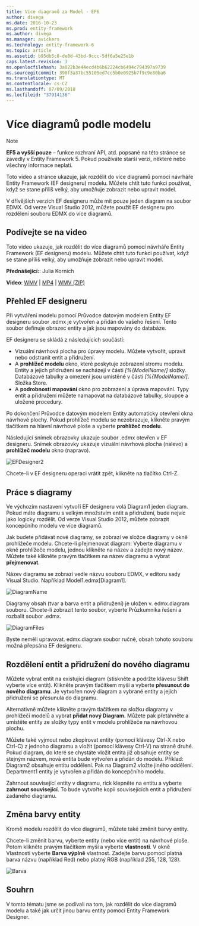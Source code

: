 ```yaml
---
title: Více diagramů za Model - EF6
author: divega
ms.date: 2016-10-23
ms.prod: entity-framework
ms.author: divega
ms.manager: avickers
ms.technology: entity-framework-6
ms.topic: article
ms.assetid: b95db5c8-de8d-43bd-9ccc-5df6a5e25e1b
caps.latest.revision: 3
ms.openlocfilehash: 3a022b3e44ecd4b6b62224cb6494c794397a9739
ms.sourcegitcommit: 390f3a37bc55105ed7cc5b0e0925b7f9c9e80ba6
ms.translationtype: MT
ms.contentlocale: cs-CZ
ms.lasthandoff: 07/09/2018
ms.locfileid: "37914136"
---
```

# <a name="multiple-diagrams-per-model"></a>Více diagramů podle modelu
> [!NOTE]
> **EF5 a vyšší pouze** – funkce rozhraní API, atd. popsané na této stránce se zavedly v Entity Framework 5. Pokud používáte starší verzi, některé nebo všechny informace neplatí.

Toto video a stránce ukazuje, jak rozdělit do více diagramů pomocí návrháře Entity Framework (EF designeru) modelu. Můžete chtít tuto funkci používat, když se stane příliš velký, aby umožňuje zobrazit nebo upravit model.

V dřívějších verzích EF designeru může mít pouze jeden diagram na soubor EDMX. Od verze Visual Studio 2012, můžete použít EF designeru pro rozdělení souboru EDMX do více diagramů.

## <a name="watch-the-video"></a>Podívejte se na video
Toto video ukazuje, jak rozdělit do více diagramů pomocí návrháře Entity Framework (EF designeru) modelu. Můžete chtít tuto funkci používat, když se stane příliš velký, aby umožňuje zobrazit nebo upravit model.

**Přednášející:**: Julia Kornich

**Video**: [WMV](http://download.microsoft.com/download/5/C/2/5C2B52AB-5532-426F-B078-1E253341B5FA/HDI-ITPro-MSDN-winvideo-multiplediagrams.wmv) | [MP4](http://download.microsoft.com/download/5/C/2/5C2B52AB-5532-426F-B078-1E253341B5FA/HDI-ITPro-MSDN-mp4video-multiplediagrams.m4v) | [WMV (ZIP)](http://download.microsoft.com/download/5/C/2/5C2B52AB-5532-426F-B078-1E253341B5FA/HDI-ITPro-MSDN-winvideo-multiplediagrams.zip)

## <a name="ef-designer-overview"></a>Přehled EF designeru

Při vytváření modelu pomocí Průvodce datovým modelem Entity EF designeru soubor .edmx je vytvořen a přidán do vašeho řešení. Tento soubor definuje obrazec entity a jak jsou mapovány do databáze.

EF designeru se skládá z následujících součástí:

-   Vizuální návrhová plocha pro úpravy modelu. Můžete vytvořit, upravit nebo odstranit entit a přidružení.
-   A **prohlížeč modelu** okno, které poskytuje zobrazení stromu modelu.  Entity a jejich přidružení se nacházejí v části *\[%{ModelName/\]* složky. Databázové tabulky a omezení jsou umístěné v části  *\[%{ModelName/\]*. Složka Store.
-   A **podrobnosti mapování** okno pro zobrazení a úprava mapování. Typy entit a přidružení můžete namapovat na databázové tabulky, sloupce a uložené procedury. 

Po dokončení Průvodce datovým modelem Entity automaticky otevření okna návrhové plochy. Pokud prohlížeč modelu se nezobrazuje, klikněte pravým tlačítkem na hlavní návrhové ploše a vyberte **prohlížeč modelu**.

Následující snímek obrazovky ukazuje soubor .edmx otevřen v EF designeru. Snímek obrazovky ukazuje vizuální návrhová plocha (nalevo) a **prohlížeč modelu** okno (napravo).

![EFDesigner2](~/ef6/media/efdesigner2.png)

Chcete-li v EF designeru operaci vrátit zpět, klikněte na tlačítko Ctrl-Z.

## <a name="working-with-diagrams"></a>Práce s diagramy

Ve výchozím nastavení vytvoří EF designeru volá Diagram1 jeden diagram. Pokud máte diagramu s velkým množstvím entit a přidružení, bude nejvíc jako logicky rozdělit. Od verze Visual Studio 2012, můžete zobrazit koncepčního modelu ve více diagramů.   

Jak budete přidávat nové diagramy, se zobrazí ve složce diagramy v okně prohlížeče modelu. Chcete-li přejmenovat diagram: Vyberte diagramu v okně prohlížeče modelu, jednou klikněte na název a zadejte nový název.  Můžete také klikněte pravým tlačítkem na název diagramu a vybrat **přejmenovat**.

Název diagramu se zobrazí vedle názvu souboru EDMX, v editoru sady Visual Studio. Například Model1.edmx\[Diagram1\].

![DiagramName](~/ef6/media/diagramname.png)

Diagramy obsah (tvar a barva entit a přidružení) je uložen v. edmx.diagram souboru. Chcete-li zobrazit tento soubor, vyberte Průzkumníka řešení a rozbalit soubor .edmx. 

![DiagramFiles](~/ef6/media/diagramfiles.png)

Byste neměli upravovat. edmx.diagram soubor ručně, obsah tohoto souboru možná přepsána EF designeru.
 
## <a name="splitting-entities-and-associations-into-a-new-diagram"></a>Rozdělení entit a přidružení do nového diagramu

Můžete vybrat entit na existující diagram (stiskněte a podržte klávesu Shift vyberte více entit). Klikněte pravým tlačítkem myši a vyberte **přesunout do nového diagramu**. Je vytvořen nový diagram a vybrané entity a jejich přidružení se přesunula do diagramu.

Alternativně můžete klikněte pravým tlačítkem na složku diagramy v prohlížeči modelů a vybrat **přidat nový Diagram.** Můžete pak přetáhněte a umístěte entity ze složky typy entit v modelu prohlížeče na návrhovou plochu.

Můžete také vyjmout nebo zkopírovat entity (pomocí klávesy Ctrl-X nebo Ctrl-C) z jednoho diagramu a vložit (pomocí klávesy Ctrl-V) na straně druhé. Pokud diagram, do které se chystáte vložit entita již obsahuje entity se stejným názvem, nová entita bude vytvořen a přidán do modelu.  Příklad: Diagram2 obsahuje entitu oddělení. Pak na Diagram2 vložte jiného oddělení. Department1 entity je vytvořen a přidán do koncepčního modelu.   

Zahrnout související entity v diagramu, rick klepněte na entitu a vyberte **zahrnout související**. To bude vytvořte kopii souvisejících entit a přidružení zadaného diagramu.

## <a name="changing-the-color-of-entities"></a>Změna barvy entity

Kromě modelu rozdělit do více diagramů, můžete také změnit barvy entity.

Chcete-li změnit barvu, vyberte entity (nebo více entit) na návrhové ploše. Potom klikněte pravým tlačítkem myši a vyberte **vlastnosti**. V okně Vlastnosti vyberte **Barva výplně** vlastnost. Zadejte barvu pomocí platná barva názvu (například Red) nebo platný RGB (například 255, 128, 128). 

![Barva](~/ef6/media/color.png)

## <a name="summary"></a>Souhrn

V tomto tématu jsme se podívali na tom, jak rozdělit do více diagramů modelu a také jak určit jinou barvu entity pomocí Entity Framework Designer. 
